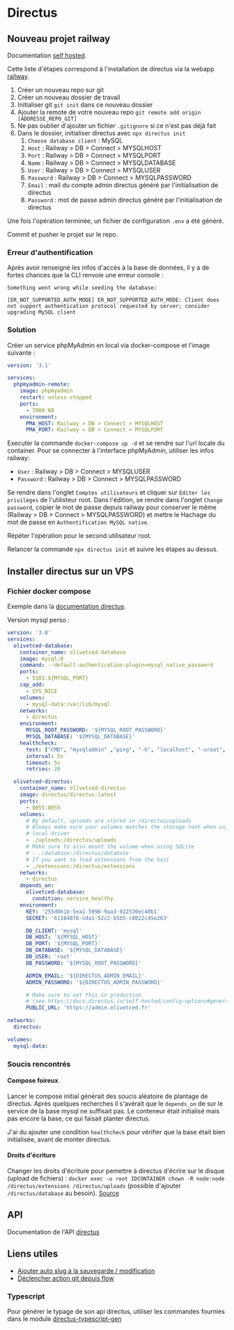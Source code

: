 # Directus

## Nouveau projet railway

Documentation [self hosted](https://docs.directus.io/self-hosted/cli.html).

Cette liste d'étapes correspond à l'installation de directus via la webapp [railway](https://railway.app/).

1. Créer un nouveau repo sur git
2. Créer un nouveau dossier de travail
3. Initialiser git `git init` dans ce nouveau dossier
4. Ajouter la remote de votre nouveau repo `git remote add origin [ADDRESSE_REPO_GIT]`
5. Ne pas oublier d'ajouter un fichier `.gitignore` si ce n'est pas déjà fait
6. Dans le dossier, initialiser directus avec `npx directus init`
   1. `Choose database client` : MySQL
   2. `Host` : Railway > DB > Connect > MYSQLHOST
   3. `Port` : Railway > DB > Connect > MYSQLPORT
   4. `Name` : Railway > DB > Connect > MYSQLDATABASE
   5. `User` : Railway > DB > Connect > MYSQLUSER
   6. `Password` : Railway > DB > Connect > MYSQLPASSWORD
   7. `Email` : mail du compte admin directus généré par l'initialisation de directus
   8. `Password` : mot de passe admin directus généré par l'initialisation de directus

Une fois l'opération terminée, un fichier de configuration `.env` a été généré.

Commit et pusher le projet sur le repo.

### Erreur d'authentification

Après avoir renseigné les infos d'accès à la base de données, il y a de fortes chances que la CLI renvoie une erreur console :

```shell
Something went wrong while seeding the database:

[ER_NOT_SUPPORTED_AUTH_MODE] ER_NOT_SUPPORTED_AUTH_MODE: Client does not support authentication protocol requested by server; consider upgrading MySQL client
```

### Solution

Créer un service phpMyAdmin en local via docker-compose et l'image suivante :

```yml
version: '3.1'

services:
  phpmyadmin-remote:
    image: phpmyadmin
    restart: unless-stopped
    ports:
      - 7000:80
    environment:
      PMA_HOST: Railway > DB > Connect > MYSQLHOST
      PMA_PORT: Railway > DB > Connect > MYSQLPORT
```

Executer la commande `docker-compose up -d` et se rendre sur l'url locale du container. Pour se connecter à l'interface phpMyAdmin, utiliser les infos railway:

* `User` : Railway > DB > Connect > MYSQLUSER
* `Password` : Railway > DB > Connect > MYSQLPASSWORD

Se rendre dans l'onglet `Comptes utilisateurs` et cliquer sur `Editer les privilèges` de l'utilisteur root. Dans l'édition, se rendre dans l'onglet `Change password`, copier le mot de passe depuis railway pour conserver le même (Railway > DB > Connect > MYSQLPASSWORD) et mettre le Hachage du mot de passe en `Authentification MySQL native`.

Répéter l'opération pour le second utilisateur root.

Relancer la commande `npx directus init` et suivre les étapes au dessus.

## Installer directus sur un VPS

### Fichier docker compose

Exemple dans la [documentation directus](https://docs.directus.io/self-hosted/docker-guide.html#docker-compose).

Version mysql perso :

```YAML
version: '3.8'
services:
  olivetced-database:
    container_name: olivetced-database
    image: mysql:8
    command: --default-authentication-plugin=mysql_native_password
    ports:
      - 5101:${MYSQL_PORT}
    cap_add:
      - SYS_NICE
    volumes:
      - mysql-data:/var/lib/mysql
    networks:
      - directus
    environment:
      MYSQL_ROOT_PASSWORD: '${MYSQL_ROOT_PASSWORD}'
      MYSQL_DATABASE: '${MYSQL_DATABASE}'
    healthcheck:
      test: ["CMD", "mysqladmin" ,"ping", "-h", "localhost", "-uroot", "-ppass"]
      interval: 5s
      timeout: 5s
      retries: 20

  olivetced-directus:
    container_name: olivetced-directus
    image: directus/directus:latest
    ports:
      - 8055:8055
    volumes:
      # By default, uploads are stored in /directus/uploads
      # Always make sure your volumes matches the storage root when using
      # local driver
      - ./uploads:/directus/uploads
      # Make sure to also mount the volume when using SQLite
      # - ./database:/directus/database
      # If you want to load extensions from the host
      - ./extensions:/directus/extensions
    networks:
      - directus
    depends_on:
      olivetced-database:
        condition: service_healthy
    environment:
      KEY: '255d861b-5ea1-5996-9aa3-922530ec40b1'
      SECRET: '6116487b-cda1-52c2-b5b5-c8022c45e263'

      DB_CLIENT: 'mysql'
      DB_HOST: '${MYSQL_HOST}'
      DB_PORT: '${MYSQL_PORT}'
      DB_DATABASE: '${MYSQL_DATABASE}'
      DB_USER: 'root'
      DB_PASSWORD: '${MYSQL_ROOT_PASSWORD}'

      ADMIN_EMAIL: '${DIRECTUS_ADMIN_EMAIL}'
      ADMIN_PASSWORD: '${DIRECTUS_ADMIN_PASSWORD}'

      # Make sure to set this in production
      # (see https://docs.directus.io/self-hosted/config-options#general)
      PUBLIC_URL: 'https://admin.olivetced.fr'

networks:
  directus:

volumes:
  mysql-data:
```

### Soucis rencontrés

#### Compose foireux

Lancer le compose initial générait des soucis aléatoire de plantage de directus. Après quelques recherches il s'avérait que le `depends_on` de sur le service de la base mysql ne suffisait pas. Le conteneur était initialisé mais pas encore la base, ce qui faisait planter directus.

J'ai du ajouter une condition `healthcheck` pour vérifier que la base était bien initialisée, avant de monter directus.

#### Droits d'écriture

Changer les droits d'écriture pour pemettre à directus d'écrire sur le disque (upload de fichiers) : `docker exec -u root IDCONTAINER chown -R node:node /directus/extensions /directus/uploads` (possible d'ajouter `/directus/database` au besoin). [Source](https://github.com/directus/directus/discussions/6480#discussioncomment-917708)

## API

Documentation de l'API [directus](https://docs.directus.io/reference/query.html)

## Liens utiles

* [Ajouter auto slug à la sauvegarde / modification](https://github.com/directus/directus/discussions/15195)
* [Déclencher action git depuis flow](https://github.com/directus/directus/discussions/12591#discussioncomment-4596707)

### Typescript

Pour générer le typage de son api directus, utiliser les commandes fournies dans le module [directus-typescript-gen](https://github.com/elierotenberg/directus-typescript-gen)
